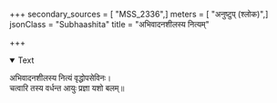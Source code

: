 +++
secondary_sources = [ "MSS_2336",]
meters = [ "अनुष्टुप् (श्लोक)",]
jsonClass = "Subhaashita"
title = "अभिवादनशीलस्य नित्यम्"

+++

<details open><summary>Text</summary>

अभिवादनशीलस्य नित्यं वृद्धोपसेविनः।  
चत्वारि तस्य वर्धन्त आयुः प्रज्ञा यशो बलम्॥
</details>
